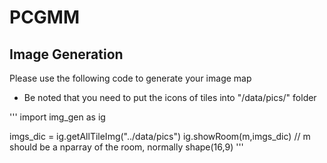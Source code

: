 # PCGMM

## Image Generation
Please use the following code to generate your image map
* Be noted that you need to put the icons of tiles into "/data/pics/" folder

'''
import img_gen as ig

imgs_dic = ig.getAllTileImg("../data/pics")
ig.showRoom(m,imgs_dic) // m should be a nparray of the room, normally shape(16,9)
'''